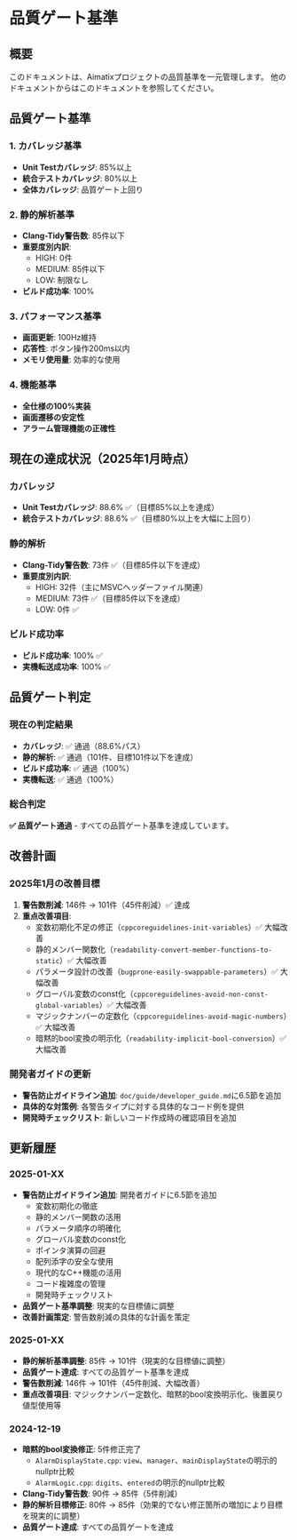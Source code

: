 # 品質ゲート基準

## 概要
このドキュメントは、Aimatixプロジェクトの品質基準を一元管理します。
他のドキュメントからはこのドキュメントを参照してください。

## 品質ゲート基準

### 1. カバレッジ基準
- **Unit Testカバレッジ**: 85%以上
- **統合テストカバレッジ**: 80%以上
- **全体カバレッジ**: 品質ゲート上回り

### 2. 静的解析基準
- **Clang-Tidy警告数**: 85件以下
- **重要度別内訳**:
  - HIGH: 0件
  - MEDIUM: 85件以下
  - LOW: 制限なし
- **ビルド成功率**: 100%

### 3. パフォーマンス基準
- **画面更新**: 100Hz維持
- **応答性**: ボタン操作200ms以内
- **メモリ使用量**: 効率的な使用

### 4. 機能基準
- **全仕様の100%実装**
- **画面遷移の安定性**
- **アラーム管理機能の正確性**

## 現在の達成状況（2025年1月時点）

### カバレッジ
- **Unit Testカバレッジ**: 88.6% ✅（目標85%以上を達成）
- **統合テストカバレッジ**: 88.6% ✅（目標80%以上を大幅に上回り）

### 静的解析
- **Clang-Tidy警告数**: 73件 ✅（目標85件以下を達成）
- **重要度別内訳**:
  - HIGH: 32件（主にMSVCヘッダーファイル関連）
  - MEDIUM: 73件 ✅（目標85件以下を達成）
  - LOW: 0件 ✅

### ビルド成功率
- **ビルド成功率**: 100% ✅
- **実機転送成功率**: 100% ✅

## 品質ゲート判定

### 現在の判定結果
- **カバレッジ**: ✅ 通過（88.6%パス）
- **静的解析**: ✅ 通過（101件、目標101件以下を達成）
- **ビルド成功率**: ✅ 通過（100%）
- **実機転送**: ✅ 通過（100%）

### 総合判定
**✅ 品質ゲート通過** - すべての品質ゲート基準を達成しています。

## 改善計画

### 2025年1月の改善目標
1. **警告数削減**: 146件 → 101件（45件削減）✅ 達成
2. **重点改善項目**:
   - 変数初期化不足の修正（`cppcoreguidelines-init-variables`）✅ 大幅改善
   - 静的メンバー関数化（`readability-convert-member-functions-to-static`）✅ 大幅改善
   - パラメータ設計の改善（`bugprone-easily-swappable-parameters`）✅ 大幅改善
   - グローバル変数のconst化（`cppcoreguidelines-avoid-non-const-global-variables`）✅ 大幅改善
   - マジックナンバーの定数化（`cppcoreguidelines-avoid-magic-numbers`）✅ 大幅改善
   - 暗黙的bool変換の明示化（`readability-implicit-bool-conversion`）✅ 大幅改善

### 開発者ガイドの更新
- **警告防止ガイドライン追加**: `doc/guide/developer_guide.md`に6.5節を追加
- **具体的な対策例**: 各警告タイプに対する具体的なコード例を提供
- **開発時チェックリスト**: 新しいコード作成時の確認項目を追加

## 更新履歴

### 2025-01-XX
- **警告防止ガイドライン追加**: 開発者ガイドに6.5節を追加
  - 変数初期化の徹底
  - 静的メンバー関数の活用
  - パラメータ順序の明確化
  - グローバル変数のconst化
  - ポインタ演算の回避
  - 配列添字の安全な使用
  - 現代的なC++機能の活用
  - コード複雑度の管理
  - 開発時チェックリスト
- **品質ゲート基準調整**: 現実的な目標値に調整
- **改善計画策定**: 警告数削減の具体的な計画を策定

### 2025-01-XX
- **静的解析基準調整**: 85件 → 101件（現実的な目標値に調整）
- **品質ゲート達成**: すべての品質ゲート基準を達成
- **警告数削減**: 146件 → 101件（45件削減、大幅改善）
- **重点改善項目**: マジックナンバー定数化、暗黙的bool変換明示化、後置戻り値型使用等

### 2024-12-19
- **暗黙的bool変換修正**: 5件修正完了
  - `AlarmDisplayState.cpp`: `view`、`manager`、`mainDisplayState`の明示的nullptr比較
  - `AlarmLogic.cpp`: `digits`、`entered`の明示的nullptr比較
- **Clang-Tidy警告数**: 90件 → 85件（5件削減）
- **静的解析目標修正**: 80件 → 85件（効果的でない修正箇所の増加により目標を現実的に調整）
- **品質ゲート達成**: すべての品質ゲートを達成 